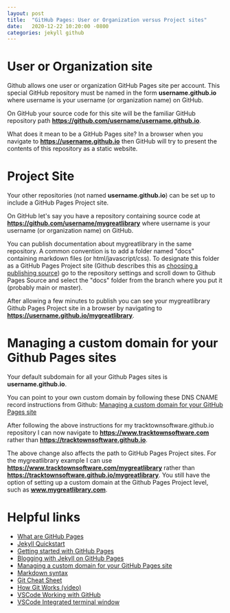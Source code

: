 ```yaml
---
layout: post
title:  "GitHub Pages: User or Organization versus Project sites"
date:   2020-12-22 10:20:00 -0800
categories: jekyll github
---
```


# User or Organization site

Github allows one user or organization GitHub Pages site per account. This special GitHub repository must be named in the form **username.github.io** where username is your username (or organization name) on GitHub.

On GitHub your source code for this site will be the familiar GitHub repository path **https://github.com/username/username.github.io**.

What does it mean to be a GitHub Pages site? In a browser when you navigate to **https://username.github.io** then GitHub will try to present the contents of this repository as a static website.

# Project Site

Your other repositories (not named **username.github.io**) can be set up to include a GitHub Pages Project site.

On GitHub let's say you have a repository containing source code at **https://github.com/username/mygreatlibrary** where username is your username (or organization name) on GitHub.

You can publish documentation about mygreatlibrary in the same repository. A common convention is to add a folder named "docs" containing markdown files (or html/javascript/css). To designate this folder as a GitHub Pages Project site (Github describes this as [choosing a publishing source](https://docs.github.com/en/free-pro-team@latest/github/working-with-github-pages/configuring-a-publishing-source-for-your-github-pages-site#choosing-a-publishing-source)) go to the repository settings and scroll down to Github Pages Source and select the "docs" folder from the branch where you put it (probably main or master).

After allowing a few minutes to publish you can see your mygreatlibrary Github Pages Project site in a browser by navigating to **https://username.github.io/mygreatlibrary**.

# Managing a custom domain for your Github Pages sites

Your default subdomain for all your Github Pages sites is **username.github.io**.

You can point to your own custom domain by following these DNS CNAME record instructions from Github: [Managing a custom domain for your GitHub Pages site](https://docs.github.com/en/free-pro-team@latest/github/working-with-github-pages/managing-a-custom-domain-for-your-github-pages-site)

After following the above instructions for my tracktownsoftware.github.io repository I can now navigate to **https://www.tracktownsoftware.com** rather than **https://tracktownsoftware.github.io**.

The above change also affects the path to GitHub Pages Project sites. For the mygreatlibrary example I can use **https://www.tracktownsoftware.com/mygreatlibrary** rather than **https://tracktownsoftware.github.io/mygreatlibrary**. You still have the option of setting up a custom domain at the Github Pages Project level, such as **www.mygreatlibrary.com**.

# Helpful links
- [What are GitHub Pages](https://pages.github.com/)
- [Jekyll Quickstart](https://jekyllrb.com/docs/)
- [Getting started with GitHub Pages](https://docs.github.com/en/free-pro-team@latest/github/working-with-github-pages/getting-started-with-github-pages)
- [Blogging with Jekyll on GitHub Pages](https://docs.github.com/en/free-pro-team@latest/github/working-with-github-pages/setting-up-a-github-pages-site-with-jekyll)
- [Managing a custom domain for your GitHub Pages site](https://docs.github.com/en/free-pro-team@latest/github/working-with-github-pages/managing-a-custom-domain-for-your-github-pages-site)
- [Markdown syntax](https://www.markdownguide.org/basic-syntax/)
- [Git Cheat Sheet](https://education.github.com/git-cheat-sheet-education.pdf)
- [How Git Works (video)](https://www.pluralsight.com/courses/how-git-works)
- [VSCode Working with GitHub](https://code.visualstudio.com/docs/editor/github)
- [VSCode Integrated terminal window](https://code.visualstudio.com/docs/editor/integrated-terminal)
